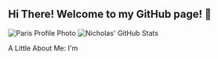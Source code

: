 ## Hi There! Welcome to my GitHub page! 👋

![Paris Profile Photo ](https://github.com/user-attachments/assets/2a910d42-4807-44a2-a571-8c1505adf41c)
![Nicholas' GitHub Stats](https://github-readme-stats.vercel.app/api?username=RealNick321&show_icons=true&theme=radical)

A Little About Me:
  I'm

<!--

- 🔭 I’m currently working on ...
- 🌱 I’m currently learning ...
- 👯 I’m looking to collaborate on ...
- 🤔 I’m looking for help with ...
- 💬 Ask me about ...
- 📫 How to reach me: ...
- 😄 Pronouns: ...
- ⚡ Fun fact: ...
-->
